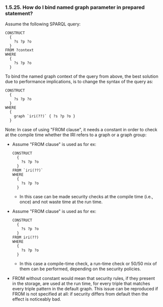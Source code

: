 <div>

<div>

<div>

<div>

### 1.5.25. How do I bind named graph parameter in prepared statement?

</div>

</div>

</div>

Assume the following SPARQL query:

``` programlisting
CONSTRUCT
  {
    ?s ?p ?o
  }
FROM ?context
WHERE
  {
    ?s ?p ?o
  }
```

To bind the named graph context of the query from above, the best
solution due to performance implications, is to change the syntax of the
query as:

``` programlisting
CONSTRUCT
  {
    ?s ?p ?o
  }
WHERE
  {
    graph `iri(??)` { ?s ?p ?o }
  }
```

Note: In case of using "FROM clause", it needs a constant in order to
check at the compile time whether the IRI refers to a graph or a graph
group:

<div>

- Assume "FROM clause" is used as for ex:

  ``` programlisting
  CONSTRUCT
    {
      ?s ?p ?o
    }
  FROM `iri(??)`
  WHERE
    {
      ?s ?p ?o
    }
  ```

  <div>

  - In this case can be made security checks at the compile time (i.e.,
    once) and not waste time at the run time.

  </div>

- Assume "FROM clause" is used as for ex:

  ``` programlisting
  CONSTRUCT
    {
      ?s ?p ?o
    }
  FROM iri(??)
  WHERE
    {
      ?s ?p ?o
    }
  ```

  <div>

  - In this case a compile-time check, a run-time check or 50/50 mix of
    them can be performed, depending on the security policies.

  </div>

- FROM without constant would mean that security rules, if they present
  in the storage, are used at the run time, for every triple that
  matches every triple pattern in the default graph. This issue can be
  reproduced if FROM is not specified at all: if security differs from
  default then the effect is noticeably bad.

</div>

</div>
